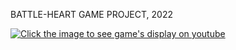 <p>BATTLE-HEART GAME PROJECT, 2022</p>

[![Click the image to see game's display on youtube](http://img.youtube.com/vi/34cATlzDoRg/0.jpg)](https://www.youtube.com/watch?v=34cATlzDoRg&t=59s&ab_channel=NadavMalul)
